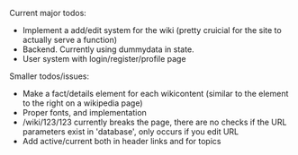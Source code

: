 Current major todos:

- Implement a add/edit system for the wiki (pretty cruicial for the site to actually serve a function)<br>
- Backend. Currently using dummydata in state.
- User system with login/register/profile page



Smaller todos/issues:

- Make a fact/details element for each wikicontent (similar to the element to the right on a wikipedia page)
- Proper fonts, and implementation
- /wiki/123/123 currently breaks the page, there are no checks if the URL parameters exist in 'database', only occurs if you edit URL
- Add active/current both in header links and for topics